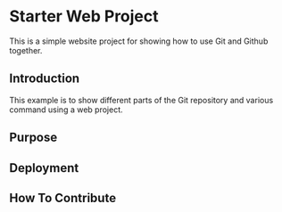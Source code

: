 # Starter Web Project
This is a simple website project for showing how to use Git and Github together.
## Introduction
This example is to show different parts of the Git repository and various command using a web project.
## Purpose
## Deployment
## How To Contribute
